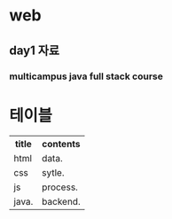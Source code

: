 # web
## day1 자료
### multicampus java full stack course

<h1>테이블</h1>
<table>
  <tr>
    <th>title</th>
    <th>contents</th>
  </tr>
  <tr>
    <td>html</td>
    <td>data.</td>
  </tr>
  <tr>
    <td>css</td>
    <td>sytle.</td>
  </tr>
  <tr>
    <td>js</td>
    <td>process.</td>
  </tr>
  <tr>
    <td>java.</td>
    <td>backend.</td>
  </tr>
</table>
